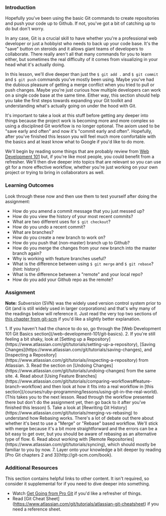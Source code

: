 ### Introduction

Hopefully you've been using the basic Git commands to create repositories and push your code up to Github.  If not, you've got a bit of catching up to do but don't worry.

In any case, Git is a crucial skill to have whether you're a professional web developer or just a hobbyist who needs to back up your code base.  It's the "save" button on steroids and it allows giant teams of developers to collaborate.  There really aren't all that many commands for you to learn either, but sometimes the real difficulty of it comes from visualizing in your head what it's actually doing.

In this lesson, we'll dive deeper than just the `$ git add .` and `$ git commit` and `$ git push` commands you've mostly been using.  Maybe you've had the dubious pleasure of getting a merge conflict when you tried to pull or push changes.  Maybe you're just curious how multiple developers can work on a single code base at the same time.  Either way, this section should help you take the first steps towards expanding your Git toolkit and understanding what's actually going on under the hood with Git.

It's important to take a look at this stuff before getting any deeper into things because the project work is becoming more and more complex so using a disciplined Git workflow is no longer optional.  The axiom used to be "save early and often" and now it's "commit early and often".  Hopefully, after you've finished this lesson you will feel much more comfortable with the basics and at least know what to Google if you'd like to do more.

We'll begin by reading some things that are probably review from [Web Development 101](/web-development-101/git-basics) but, if you're like most people, you could benefit from a refresher. We'll then dive deeper into topics that are relevant so you can use git for a more effective workflow, whether you're just working on your own project or trying to bring in collaborators as well.


### Learning Outcomes
Look through these now and then use them to test yourself after doing the assignment:

* How do you amend a commit message that you just messed up?
* How do you view the history of your most recent commits?
* What are two different uses for `$ git checkout`?
* How do you undo a recent commit?
* What are branches?
* How do you create a new branch to work on?
* How do you push that (non-master) branch up to Github?
* How do you merge the changes from your new branch into the master branch again?
* Why is working with feature branches useful?
* What is the difference between using `$ git merge` and `$ git rebase`? (hint: history)
* What is the difference between a "remote" and your local repo?
* How do you add your Github repo as the remote?

### Assignment

**Note:** *Subversion* (SVN) was the widely used version control system prior to Git (and is still widely used in larger corporations) and that's why many of the readings below will reference it.  Just read the very top two sections of [this chapter from git-scm](http://git-scm.com/book/en/Git-and-Other-Systems-Git-and-Subversion) if you'd like a slightly better explanation.

<div class="lesson-content__panel" markdown="1">
  1. If you haven't had the chance to do so, go through the [Web Development 101 Git Basics section](/web-development-101/git-basics).
  2. If you're still feeling a bit shaky, look at [Setting up a Repository](https://www.atlassian.com/git/tutorials/setting-up-a-repository), [Saving Changes](https://www.atlassian.com/git/tutorials/saving-changes), and [Inspecting a Repository](https://www.atlassian.com/git/tutorials/inspecting-a-repository) from Atlassian.
  3. Read the section on [Undoing Changes](https://www.atlassian.com/git/tutorials/undoing-changes) from the same site.
  4. Read about [Using Feature Branches](https://www.atlassian.com/git/tutorials/comparing-workflows#feature-branch-workflow) and then look at how it fits into a real workflow in [this section](/courses/ruby-programming/lessons/using-git-in-the-real-world). (This takes you to the next lesson. Read through the workflow presented there but don't do the assignment yet, then go back to it after you've finished this lesson)
  5. Take a look at [Rewriting Git History](https://www.atlassian.com/git/tutorials/merging-vs-rebasing) to understand how Rebasing works.  There's a lot of debate out there about whether it's best to use a "Merge" or "Rebase" based workflow.  We'll stick with merge because it's a bit more straightforward and the errors can be a bit easy to get over, but you should be aware of rebasing as an alternative type of flow.
  6. Read about working with [Remote Repositories](https://www.atlassian.com/git/tutorials/syncing), which should mostly be familiar to you by now.
  7. Layer onto your knowledge a bit deeper by reading [Pro Git chapters 2 and 3](http://git-scm.com/book).
</div>

### Additional Resources
This section contains helpful links to other content. It isn't required, so consider it supplemental for if you need to dive deeper into something.

* Watch [Get Going from Pro Git](http://git-scm.com/video/get-going) if you'd like a refresher of things.
* Read [Git Cheat Sheet] (https://www.atlassian.com/git/tutorials/atlassian-git-cheatsheet) if you need a reference sheet.
